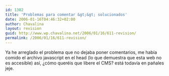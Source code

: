 ```yaml
---
id: 1302
title: 'Problemas para comentar &gt;&gt; solucionados'
date: 2006-01-16T04:46:32+02:00
author: Chavalina
layout: revision
guid: http://www.wp.chavalina.net/2006/01/16/611-revision/
permalink: /2006/01/16/611-revision/
---
```

Ya he arreglado el problema que no dejaba poner comentarios, me hab&iacute;a comido el archivo javascript en el head (lo que demuestra que esta web no es accesible) as&iacute;, &iquest;cómo queréis que libere el CMS? está todav&iacute;a en pa&ntilde;ales jeje.